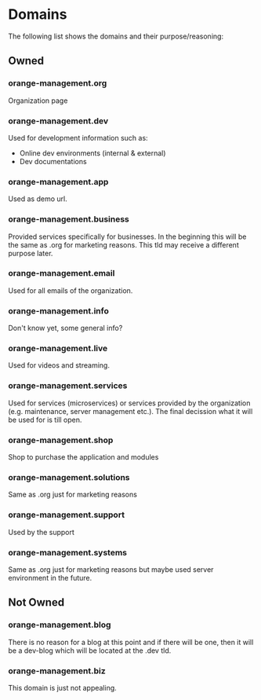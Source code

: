 # Domains

The following list shows the domains and their purpose/reasoning: 

## Owned

### orange-management.org

Organization page

### orange-management.dev

Used for development information such as:

* Online dev environments (internal & external)
* Dev documentations

### orange-management.app

Used as demo url.

### orange-management.business

Provided services specifically for businesses. In the beginning this will be the same as .org for marketing reasons. This tld may receive a different purpose later.

### orange-management.email

Used for all emails of the organization.

### orange-management.info

Don't know yet, some general info?

### orange-management.live

Used for videos and streaming.

### orange-management.services

Used for services (microservices) or services provided by the organization (e.g. maintenance, server management etc.). The final decission what it will be used for is till open.

### orange-management.shop

Shop to purchase the application and modules

### orange-management.solutions

Same as .org just for marketing reasons

### orange-management.support

Used by the support

### orange-management.systems

Same as .org just for marketing reasons but maybe used server environment in the future.

## Not Owned

### orange-management.blog

There is no reason for a blog at this point and if there will be one, then it will be a dev-blog which will be located at the .dev tld.

### orange-management.biz

This domain is just not appealing.
